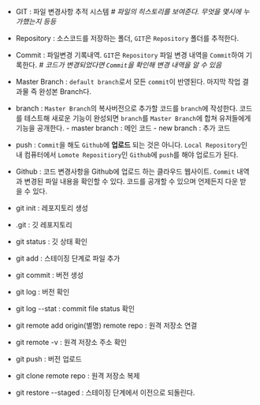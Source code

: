- GIT : 파일 변경사항 추적 시스템
  _# 파일의 히스토리를 보여준다. 무엇을 몇시에 누가했는지 등등_
- Repository : 소스코드를 저장하는 폴더, `GIT`은 `Repository` 폴더를 추적한다.
- Commit : 파일변경 기록내역. `GIT`은 `Repository` 파일 변경 내역을 `Commit`하여 기록한다. _# 코드가 변경되었다면 `Commit`을 확인해 변경 내역을 알 수 있음_
- Master Branch : `default branch`로서 모든 `commit`이 반영된다. 마지막 작업
  결과물 즉 완성본 Branch다.
- branch : `Master Branch`의 복사버전으로 추가할 코드를 `branch`에 작성한다.
  코드를 테스트해 새로운 기능이 완성되면 `branch`를 `Master Branch`에 합쳐 유저들에게 기능을 공개한다. - master branch : 메인 코드 - new branch : 추가 코드
- push : `Commit`을 해도 `Github`에 **업로드** 되는 것은 아니다. `Local Repository`인 내 컴퓨터에서 `Lomote Repositiory`인 `Github`에 `push`를 해야 업로드가 된다.

- Github : 코드 변경사항을 Github에 업로드 하는 클라우드 웹사이트.
  `Commit` 내역과 변경된 파일 내용을 확인할 수 있다. 코드를 공개할 수 있으며
  언제든지 다운 받을 수 있다.

- git init : 레포지토리 생성
- .git : 깃 레포지토리
- git status : 깃 상태 확인
- git add : 스테이징 단계로 파일 추가
- git commit : 버전 생성
- git log : 버전 확인
- git log --stat : commit file status 확인
- git remote add origin(별명) remote repo : 원격 저장소 연결
- git remote -v : 원격 저장소 주소 확인
- git push : 버전 업로드
- git clone remote repo : 원격 저장소 복제
- git restore --staged <file path> : 스테이징 단계에서 이전으로 되돌린다.
